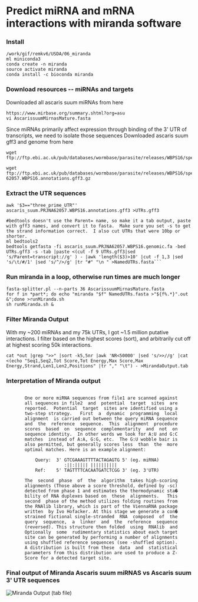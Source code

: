 # Predict miRNA and mRNA interactions with miranda software

### Install
```
/work/gif/remkv6/USDA/06_miranda
ml miniconda3
conda create -n miranda
source activate miranda
conda install -c bioconda miranda
```

### Download resources -- miRNAs and targets
Downloaded all ascaris suum miRNAs from here
```
https://www.mirbase.org/summary.shtml?org=asu
vi AscarissuumMirnasMature.fasta
```

Since miRNAs primarily affect expression through binding of the 3' UTR of transcripts, we need to isolate those sequences
Downloaded ascaris suum gff3 and genome from here
```
wget ftp://ftp.ebi.ac.uk/pub/databases/wormbase/parasite/releases/WBPS16/species/ascaris_suum/PRJNA62057/ascaris_suum.PRJNA62057.WBPS16.genomic.fa.gz

wget ftp://ftp.ebi.ac.uk/pub/databases/wormbase/parasite/releases/WBPS16/species/ascaris_suum/PRJNA62057/ascaris_suum.PRJNA
62057.WBPS16.annotations.gff3.gz
```

### Extract the UTR sequences
```
awk '$3=="three_prime_UTR"' ascaris_suum.PRJNA62057.WBPS16.annotations.gff3 >UTRs.gff3

#bedtools doesn't use the Parent= name, so make it a tab output, paste with gff3 names, and convert it to fasta.  Make sure you set -s to get the strand information correct.  I also cut UTRs that were 10bp or shorter.  
ml bedtools2
bedtools getfasta -fi ascaris_suum.PRJNA62057.WBPS16.genomic.fa -bed UTRs.gff3 -s -tab |paste <(cut -f 9 UTRs.gff3|sed 's/Parent=transcript://g' ) - |awk 'length($3)>10' |cut -f 1,3 |sed 's/\t/#/1' |sed 's/^/>/g' |tr "#" "\n " >NamedUTRs.fasta```
```

### Run miranda in a loop, otherwise run times are much longer
```
fasta-splitter.pl --n-parts 36 AscarissuumMirnasMature.fasta
for f in *part*; do echo "miranda "$f" NamedUTRs.fasta >"${f%.*}".out &";done >runMiranda.sh
sh runMiranda.sh &
```

### Filter Miranda Output  
With my ~200 miRNAs and my 75k UTRs, I got ~1.5 million putative interactions. I filter based on the highest scores (sort), and arbitrarily cut off at highest scoring 50k interactions.
```
cat *out |grep ">>" |sort -k5,5nr |awk 'NR<50000' |sed 's/>>//g' |cat <(echo "Seq1,Seq2,Tot Score,Tot Energy,Max Score,Max Energy,Strand,Len1,Len2,Positions" |tr "," "\t") - >MirandaOutput.tab
```

### Interpretation of Miranda output
```

       One or more miRNA sequences from file1 are scanned against
       all sequences in file2  and  potential  target  sites  are
       reported.  Potential  target  sites are identified using a
       two-step strategy.   First  a  dynamic  programming  local
       alignment  is carried out between the query miRNA sequence
       and  the  reference  sequence.  This  alignment  procedure
       scores  based  on  sequence  complementarity  and  not  on
       sequence identity.  In other words we look for A:U and G:C
       matches  instead of A:A, G:G, etc.  The G:U wobble bair is
       also permitted, but generally scores less  than  the  more
       optimal matches. Here is an example alignment:

           Query:  3' GTCGAAAGTTTTACTAGAGTG 5' (eg. miRNA)
                      :||:||||| ||||||||||
           Ref:    5' TAGTTTTCACAATGATCTCGG 3' (eg. 3'UTR)

       The  second  phase  of  the  algorithm  takes high-scoring
       alignments (Those above a score threshold, defined by -sc)
       detected from phase 1 and estimates the thermodynamic sta�
       bility of RNA duplexes based on  these  alignments.   This
       second  phase of the method utilizes folding routines from
       the RNAlib library, which is part of the ViennaRNA package
       written  by Ivo Hofacker. At this stage we generate a con�
       strained fictional single-stranded  RNA  composed  of  the
       query  sequence,  a  linker  and  the  reference  sequence
       (reversed). This structure then folded  using  RNAlib  and
       Optionally  some  rudimentary statistics about each target
       site can be generated by performing a number of alignments
       using shuffled reference sequences (see -shuffled option).
       A distribution is built from these  data  and  statistical
       parameters from this distribution are used to produce a Z-
       Score for a detected target site.
```


### Final output of Miranda Ascaris suum miRNAS vs Ascaris suum 3' UTR sequences

![Miranda Output (tab file)](../../assets/MirandaOutput.tab)
